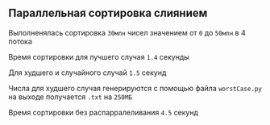 ## Параллельная сортировка слиянием

Выполненялась сортировка `30млн` чисел значением от `0` до `50млн` в 4 потока

Время сортировки для лучшего случая `1.4` секунды

Для худшего и случайного случай `1.5` секунд

Числа для худшего случая генерируются с помощью файла `worstCase.py` на выходе получается `.txt` на `250МБ`

Время сортировки без распарралеливания `4.5` секунд
